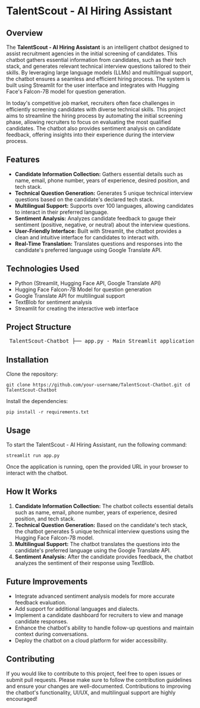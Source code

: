 <h1>TalentScout - AI Hiring Assistant</h1><h2>Overview</h2> <p>The <strong>TalentScout - AI Hiring Assistant</strong> is an intelligent chatbot designed to assist recruitment agencies in the initial screening of candidates. This chatbot gathers essential information from candidates, such as their tech stack, and generates relevant technical interview questions tailored to their skills. By leveraging large language models (LLMs) and multilingual support, the chatbot ensures a seamless and efficient hiring process. The system is built using Streamlit for the user interface and integrates with Hugging Face's Falcon-7B model for question generation.</p><p>In today's competitive job market, recruiters often face challenges in efficiently screening candidates with diverse technical skills. This project aims to streamline the hiring process by automating the initial screening phase, allowing recruiters to focus on evaluating the most qualified candidates. The chatbot also provides sentiment analysis on candidate feedback, offering insights into their experience during the interview process.</p><h2>Features</h2> <ul> <li><strong>Candidate Information Collection:</strong> Gathers essential details such as name, email, phone number, years of experience, desired position, and tech stack.</li> <li><strong>Technical Question Generation:</strong> Generates 5 unique technical interview questions based on the candidate's declared tech stack.</li> <li><strong>Multilingual Support:</strong> Supports over 100 languages, allowing candidates to interact in their preferred language.</li> <li><strong>Sentiment Analysis:</strong> Analyzes candidate feedback to gauge their sentiment (positive, negative, or neutral) about the interview questions.</li> <li><strong>User-Friendly Interface:</strong> Built with Streamlit, the chatbot provides a clean and intuitive interface for candidates to interact with.</li> <li><strong>Real-Time Translation:</strong> Translates questions and responses into the candidate's preferred language using Google Translate API.</li> </ul><h2>Technologies Used</h2> <ul> <li>Python (Streamlit, Hugging Face API, Google Translate API)</li> <li>Hugging Face Falcon-7B Model for question generation</li> <li>Google Translate API for multilingual support</li> <li>TextBlob for sentiment analysis</li> <li>Streamlit for creating the interactive web interface</li> </ul><h2>Project Structure</h2> <pre> TalentScout-Chatbot ├── app.py - Main Streamlit application for the chatbot ├── prompts.py - Contains prompt templates for question generation ├── .env - Environment variables for API keys ├── requirements.txt - Python dependencies for the project ├── README.md - Project documentation (this file) └── utils/ - Utility functions for translation and sentiment analysis </pre><h2>Installation</h2> <p>Clone the repository:</p> <pre><code>git clone https://github.com/your-username/TalentScout-Chatbot.git cd TalentScout-Chatbot </code></pre> <p>Install the dependencies:</p> <pre><code>pip install -r requirements.txt</code></pre><h2>Usage</h2> <p>To start the TalentScout - AI Hiring Assistant, run the following command:</p> <pre><code>streamlit run app.py</code></pre> <p>Once the application is running, open the provided URL in your browser to interact with the chatbot.</p><h2>How It Works</h2> <ol> <li><strong>Candidate Information Collection:</strong> The chatbot collects essential details such as name, email, phone number, years of experience, desired position, and tech stack.</li> <li><strong>Technical Question Generation:</strong> Based on the candidate's tech stack, the chatbot generates 5 unique technical interview questions using the Hugging Face Falcon-7B model.</li> <li><strong>Multilingual Support:</strong> The chatbot translates the questions into the candidate's preferred language using the Google Translate API.</li> <li><strong>Sentiment Analysis:</strong> After the candidate provides feedback, the chatbot analyzes the sentiment of their response using TextBlob.</li> </ol><h2>Future Improvements</h2> <ul> <li>Integrate advanced sentiment analysis models for more accurate feedback evaluation.</li> <li>Add support for additional languages and dialects.</li> <li>Implement a candidate dashboard for recruiters to view and manage candidate responses.</li> <li>Enhance the chatbot's ability to handle follow-up questions and maintain context during conversations.</li> <li>Deploy the chatbot on a cloud platform for wider accessibility.</li> </ul><h2>Contributing</h2> <p>If you would like to contribute to this project, feel free to open issues or submit pull requests. Please make sure to follow the contribution guidelines and ensure your changes are well-documented. Contributions to improving the chatbot's functionality, UI/UX, and multilingual support are highly encouraged!</p>
